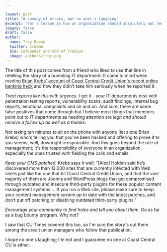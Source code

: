 ```yaml
---

layout: post
title: "A comedy of errors, but no one\'s laughing"
excerpt: "For a lesson in how an organization should absolutely not react to a problem, read Brian Krebs\' retelling of Coast Central Credit Union's recent online banking hack."
legacy: false
draft: false
author:
  name: Trey Reeme
  twitter: creeme
  bio: Cofounder and COO of Trabian
  image: authors/trey.png
---
```


The title of this post comes from a friend who liked to use that line in retelling the story of a bumbling IT department. It came to mind when reading [Brian Krebs\' account of Coast Central Credit Union\'s recent online banking hack](http://krebsonsecurity.com/2016/02/breached-credit-union-comes-out-of-its-shell/) and how they didn\'t take him seriously when he reported it.

*Treat reports like this with urgency.* I get it - your IT departments deal with penetration testing reports, vulnerability scans, audit findings, internal bug reports, emotional complaints and on and on. And sure, there are some false positives that come through but I believe most things that members point out to IT departments as needing attention are _legit and should receive a follow up as well as a thanks_.

Not taking ten minutes to sit on the phone with anyone (let alone Brian Krebs) who's telling you that you\'ve been hacked and offering to prove it to you seems, well, downright irresponsible. And this goes beyond the role of management; it\'s the responsibility of everyone in an organization, especially the ones trusted with fielding the calls and emails.

*Keep your CMS patched.* Krebs says it well: "[Alex] Holden said he’s discovered more than 13,000 sites that are currently infected with Web shells just like the one that hit Coast Central Credit Union, and that the vast majority of them are Joomla and WordPress blogs that get compromised through outdated and insecure third-party plugins for these popular content management systems.... If you run a Web site, please make sure to keep your content management system up to date with the latest patches, and don’t put off patching or disabling outdated third-party plugins."

*Encourage your community to find holes and tell you about them.* Go as far as a bug bounty program. Why not?

I saw that CU Times covered this too, so I\'m sure the story\'s out there among the credit union managers who follow that publication.

I hope no one\'s laughing; I\'m not and I guarantee no one at Coast Central CU is either.
